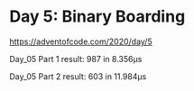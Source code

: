 # Day 5: Binary Boarding #
https://adventofcode.com/2020/day/5


Day_05 Part 1 result: 987 in 8.356µs

Day_05 Part 2 result: 603 in 11.984µs
